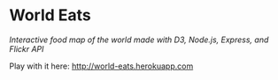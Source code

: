 
# World Eats

<i>Interactive food map of the world made with D3, Node.js, Express, and Flickr API</i>

Play with it here: 
http://world-eats.herokuapp.com
